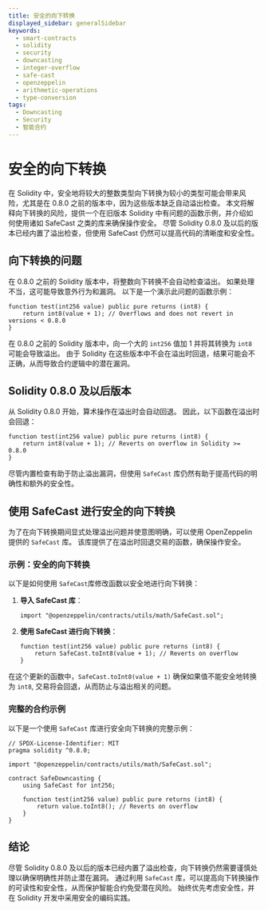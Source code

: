 ```yaml
---
title: 安全的向下转换
displayed_sidebar: generalSidebar
keywords:
  - smart-contracts
  - solidity
  - security
  - downcasting
  - integer-overflow
  - safe-cast
  - openzeppelin
  - arithmetic-operations
  - type-conversion
tags:
  - Downcasting
  - Security
  - 智能合约
---
```


# 安全的向下转换

在 Solidity 中，安全地将较大的整数类型向下转换为较小的类型可能会带来风险，尤其是在 0.8.0 之前的版本中，因为这些版本缺乏自动溢出检查。 本文将解释向下转换的风险，提供一个在旧版本 Solidity 中有问题的函数示例，并介绍如何使用诸如 SafeCast 之类的库来确保操作安全。 尽管 Solidity 0.8.0 及以后的版本已经内置了溢出检查，但使用 SafeCast 仍然可以提高代码的清晰度和安全性。

## 向下转换的问题

在 0.8.0 之前的 Solidity 版本中，将整数向下转换不会自动检查溢出。 如果处理不当，这可能导致意外行为和漏洞。 以下是一个演示此问题的函数示例：

```solidity
function test(int256 value) public pure returns (int8) {
    return int8(value + 1); // Overflows and does not revert in versions < 0.8.0
}
```

在 0.8.0 之前的 Solidity 版本中，向一个大的 `int256` 值加 1 并将其转换为 `int8`  可能会导致溢出。 由于 Solidity 在这些版本中不会在溢出时回退，结果可能会不正确，从而导致合约逻辑中的潜在漏洞。

## Solidity 0.8.0 及以后版本

从 Solidity 0.8.0 开始，算术操作在溢出时会自动回退。 因此，以下函数在溢出时会回退：

```solidity
function test(int256 value) public pure returns (int8) {
    return int8(value + 1); // Reverts on overflow in Solidity >= 0.8.0
}
```

尽管内置检查有助于防止溢出漏洞，但使用 `SafeCast` 库仍然有助于提高代码的明确性和额外的安全性。

## 使用 SafeCast 进行安全的向下转换

为了在向下转换期间显式处理溢出问题并使意图明确，可以使用 OpenZeppelin 提供的 `SafeCast` 库。 该库提供了在溢出时回退交易的函数，确保操作安全。

### 示例：安全的向下转换

以下是如何使用 `SafeCast`库修改函数以安全地进行向下转换：

1. **导入 SafeCast 库**：

   ```solidity
   import "@openzeppelin/contracts/utils/math/SafeCast.sol";
   ```

2. **使用 SafeCast 进行向下转换**：
   ```solidity
   function test(int256 value) public pure returns (int8) {
       return SafeCast.toInt8(value + 1); // Reverts on overflow
   }
   ```

在这个更新的函数中，`SafeCast.toInt8(value + 1)` 确保如果值不能安全地转换为 `int8`, 交易将会回退，从而防止与溢出相关的问题。

### 完整的合约示例

以下是一个使用 `SafeCast` 库进行安全向下转换的完整示例：

```solidity
// SPDX-License-Identifier: MIT
pragma solidity ^0.8.0;

import "@openzeppelin/contracts/utils/math/SafeCast.sol";

contract SafeDowncasting {
    using SafeCast for int256;

    function test(int256 value) public pure returns (int8) {
        return value.toInt8(); // Reverts on overflow
    }
}
```

## 结论

尽管 Solidity 0.8.0 及以后的版本已经内置了溢出检查，向下转换仍然需要谨慎处理以确保明确性并防止潜在漏洞。 通过利用 `SafeCast` 库，可以提高向下转换操作的可读性和安全性，从而保护智能合约免受潜在风险。 始终优先考虑安全性，并在 Solidity 开发中采用安全的编码实践。
